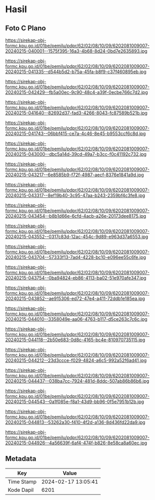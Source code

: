 # Hasil

## Foto C Plano

https://sirekap-obj-formc.kpu.go.id/01be/pemilu/pdpr/62/02/08/10/09/6202081009007-20240215-040001--1575f395-16a3-4b68-8d24-0bd7e2635893.jpg

https://sirekap-obj-formc.kpu.go.id/01be/pemilu/pdpr/62/02/08/10/09/6202081009007-20240215-041335--d544b5d2-b75a-45fa-b8f9-c37f460895eb.jpg

https://sirekap-obj-formc.kpu.go.id/01be/pemilu/pdpr/62/02/08/10/09/6202081009007-20240215-042429--fb5a00ec-9c90-48c4-a39f-0ecbe766c7d2.jpg

https://sirekap-obj-formc.kpu.go.id/01be/pemilu/pdpr/62/02/08/10/09/6202081009007-20240215-041640--82692d37-fad3-4266-8043-fc87589b521b.jpg

https://sirekap-obj-formc.kpu.go.id/01be/pemilu/pdpr/62/02/08/10/09/6202081009007-20240215-041743--06bbf415-ce7a-4c46-8e45-b9553ccf6c8d.jpg

https://sirekap-obj-formc.kpu.go.id/01be/pemilu/pdpr/62/02/08/10/09/6202081009007-20240215-043000--dbc5a14d-39cd-49a7-b3cc-f0c41192c732.jpg

https://sirekap-obj-formc.kpu.go.id/01be/pemilu/pdpr/62/02/08/10/09/6202081009007-20240215-043217--6e8585b9-f72f-4987-aecf-8376e1841a9d.jpg

https://sirekap-obj-formc.kpu.go.id/01be/pemilu/pdpr/62/02/08/10/09/6202081009007-20240215-043317--8ef19b40-3c95-47aa-b243-2359bf4c3fe8.jpg

https://sirekap-obj-formc.kpu.go.id/01be/pemilu/pdpr/62/02/08/10/09/6202081009007-20240215-043454--b8b1d66e-6cfd-4acb-a26e-20173dee8175.jpg

https://sirekap-obj-formc.kpu.go.id/01be/pemilu/pdpr/62/02/08/10/09/6202081009007-20240215-043552--0317c83d-12ac-454c-9d89-e963d37a6553.jpg

https://sirekap-obj-formc.kpu.go.id/01be/pemilu/pdpr/62/02/08/10/09/6202081009007-20240215-043704--57333f13-7ad4-4228-bc10-e096ee55c6fe.jpg

https://sirekap-obj-formc.kpu.go.id/01be/pemilu/pdpr/62/02/08/10/09/6202081009007-20240215-043754--0ba94824-eb86-4113-ba02-51e970afe347.jpg

https://sirekap-obj-formc.kpu.go.id/01be/pemilu/pdpr/62/02/08/10/09/6202081009007-20240215-043852--ae915306-ed72-47e4-a411-72ddb1e185ea.jpg

https://sirekap-obj-formc.kpu.go.id/01be/pemilu/pdpr/62/02/08/10/09/6202081009007-20240215-044010--3358049e-aa06-4763-b117-d5ce263c7c6c.jpg

https://sirekap-obj-formc.kpu.go.id/01be/pemilu/pdpr/62/02/08/10/09/6202081009007-20240215-044118--2b50e683-0d8c-4165-bc4e-810970735115.jpg

https://sirekap-obj-formc.kpu.go.id/01be/pemilu/pdpr/62/02/08/10/09/6202081009007-20240215-044212--23d3ccce-f029-4824-a6c5-992a52f6ad41.jpg

https://sirekap-obj-formc.kpu.go.id/01be/pemilu/pdpr/62/02/08/10/09/6202081009007-20240215-044437--038ba7cc-7924-481d-8ddc-507ab86b86b6.jpg

https://sirekap-obj-formc.kpu.go.id/01be/pemilu/pdpr/62/02/08/10/09/6202081009007-20240215-044543--0a1f085e-f8a1-43d9-bb96-0f5e7951b12b.jpg

https://sirekap-obj-formc.kpu.go.id/01be/pemilu/pdpr/62/02/08/10/09/6202081009007-20240215-044813--53262a30-f410-4f2d-a136-8d436fd22da9.jpg

https://sirekap-obj-formc.kpu.go.id/01be/pemilu/pdpr/62/02/08/10/09/6202081009007-20240215-044926--4a56639f-6af4-474f-b826-8e58ca8a60ec.jpg


## Metadata

| Key        | Value               |
| ---------- | ------------------- |
| Time Stamp | 2024-02-17 13:05:41 |
| Kode Dapil | 6201                |



